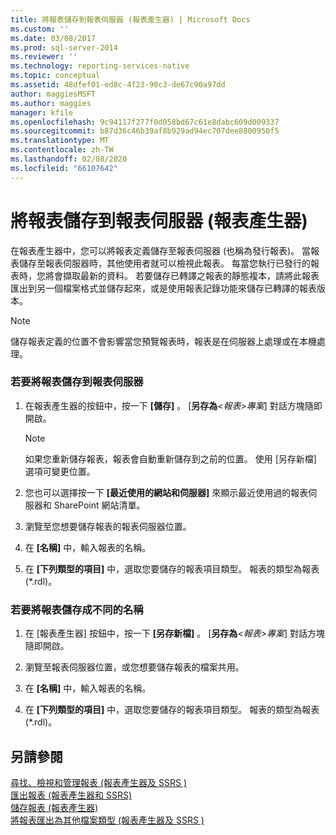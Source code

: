```yaml
---
title: 將報表儲存到報表伺服器 (報表產生器) | Microsoft Docs
ms.custom: ''
ms.date: 03/08/2017
ms.prod: sql-server-2014
ms.reviewer: ''
ms.technology: reporting-services-native
ms.topic: conceptual
ms.assetid: 48dfef01-ed8c-4f23-90c3-de67c90a97dd
author: maggiesMSFT
ms.author: maggies
manager: kfile
ms.openlocfilehash: 9c94117f277f0d058bd67c61e8dabc609d009337
ms.sourcegitcommit: b87d36c46b39af8b929ad94ec707dee8800950f5
ms.translationtype: MT
ms.contentlocale: zh-TW
ms.lasthandoff: 02/08/2020
ms.locfileid: "66107642"
---
```

# <a name="save-reports-to-a-report-server-report-builder"></a>將報表儲存到報表伺服器 (報表產生器)
  在報表產生器中，您可以將報表定義儲存至報表伺服器 (也稱為發行報表)。 當報表儲存至報表伺服器時，其他使用者就可以檢視此報表。 每當您執行已發行的報表時，您將會擷取最新的資料。 若要儲存已轉譯之報表的靜態複本，請將此報表匯出到另一個檔案格式並儲存起來，或是使用報表記錄功能來儲存已轉譯的報表版本。  
  
> [!NOTE]  
>  儲存報表定義的位置不會影響當您預覽報表時，報表是在伺服器上處理或在本機處理。  
  
### <a name="to-save-a-report-to-a-report-server"></a>若要將報表儲存到報表伺服器  
  
1.  在報表產生器的按鈕中，按一下 **[儲存]** 。 [**另存為**_\<報表\>專案_] 對話方塊隨即開啟。  
  
    > [!NOTE]  
    >  如果您重新儲存報表，報表會自動重新儲存到之前的位置。 使用 [另存新檔] 選項可變更位置。  
  
2.  您也可以選擇按一下 **[最近使用的網站和伺服器]** 來顯示最近使用過的報表伺服器和 SharePoint 網站清單。  
  
3.  瀏覽至您想要儲存報表的報表伺服器位置。  
  
4.  在 **[名稱]** 中，輸入報表的名稱。  
  
5.  在 **[下列類型的項目]** 中，選取您要儲存的報表項目類型。 報表的類型為報表 (*.rdl)。  
  
### <a name="to-save-a-report-as-a-different-name"></a>若要將報表儲存成不同的名稱  
  
1.  在 [報表產生器] 按鈕中，按一下 **[另存新檔]** 。 [**另存為**_\<報表\>專案_] 對話方塊隨即開啟。  
  
2.  瀏覽至報表伺服器位置，或您想要儲存報表的檔案共用。  
  
3.  在 **[名稱]** 中，輸入報表的名稱。  
  
4.  在 **[下列類型的項目]** 中，選取您要儲存的報表項目類型。 報表的類型為報表 (*.rdl)。  
  
## <a name="see-also"></a>另請參閱  
 [尋找、檢視和管理報表 &#40;報表產生器及 SSRS &#41;](finding-viewing-and-managing-reports-report-builder-and-ssrs.md)   
 [匯出報表 &#40;報表產生器和 SSRS&#41;](export-reports-report-builder-and-ssrs.md)   
 [儲存報表 &#40;報表產生器&#41;](saving-reports-report-builder.md)   
 [將報表匯出為其他檔案類型 &#40;報表產生器及 SSRS &#41;](../export-a-report-as-another-file-type-report-builder-and-ssrs.md)  
  
  
